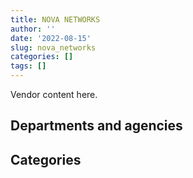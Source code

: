 ```yaml
---
title: NOVA NETWORKS
author: ''
date: '2022-08-15'
slug: nova_networks
categories: []
tags: []
---
```


<script src="/rmarkdown-libs/htmlwidgets/htmlwidgets.js"></script>
<link href="/rmarkdown-libs/datatables-css/datatables-crosstalk.css" rel="stylesheet" />
<script src="/rmarkdown-libs/datatables-binding/datatables.js"></script>
<script src="/rmarkdown-libs/jquery/jquery-3.6.0.min.js"></script>
<link href="/rmarkdown-libs/dt-core-bootstrap/css/dataTables.bootstrap.min.css" rel="stylesheet" />
<link href="/rmarkdown-libs/dt-core-bootstrap/css/dataTables.bootstrap.extra.css" rel="stylesheet" />
<script src="/rmarkdown-libs/dt-core-bootstrap/js/jquery.dataTables.min.js"></script>
<script src="/rmarkdown-libs/dt-core-bootstrap/js/dataTables.bootstrap.min.js"></script>
<link href="/rmarkdown-libs/crosstalk/css/crosstalk.min.css" rel="stylesheet" />
<script src="/rmarkdown-libs/crosstalk/js/crosstalk.min.js"></script>
<script src="/rmarkdown-libs/htmlwidgets/htmlwidgets.js"></script>
<link href="/rmarkdown-libs/datatables-css/datatables-crosstalk.css" rel="stylesheet" />
<script src="/rmarkdown-libs/datatables-binding/datatables.js"></script>
<script src="/rmarkdown-libs/jquery/jquery-3.6.0.min.js"></script>
<link href="/rmarkdown-libs/dt-core-bootstrap/css/dataTables.bootstrap.min.css" rel="stylesheet" />
<link href="/rmarkdown-libs/dt-core-bootstrap/css/dataTables.bootstrap.extra.css" rel="stylesheet" />
<script src="/rmarkdown-libs/dt-core-bootstrap/js/jquery.dataTables.min.js"></script>
<script src="/rmarkdown-libs/dt-core-bootstrap/js/dataTables.bootstrap.min.js"></script>
<link href="/rmarkdown-libs/crosstalk/css/crosstalk.min.css" rel="stylesheet" />
<script src="/rmarkdown-libs/crosstalk/js/crosstalk.min.js"></script>

Vendor content here.

## Departments and agencies

<div id="htmlwidget-1" style="width:100%;height:auto;" class="datatables html-widget"></div>
<script type="application/json" data-for="htmlwidget-1">{"x":{"style":"bootstrap","filter":"none","vertical":false,"data":[["<a href=\"/departments/aafc-aac/\">Agriculture and Agri-Food Canada<\/a>","<a href=\"/departments/aandc-aadnc/\">Crown-Indigenous Relations and Northern Affairs Canada<\/a>","<a href=\"/departments/ccohs-cchst/\">Canadian Centre for Occupational Health and Safety<\/a>","<a href=\"/departments/cra-arc/\">Canada Revenue Agency<\/a>","<a href=\"/departments/crtc/\">Canadian Radio-television and Telecommunications Commission<\/a>","<a href=\"/departments/csps-efpc/\">Canada School of Public Service<\/a>","<a href=\"/departments/dfatd-maecd/\">Global Affairs Canada<\/a>","<a href=\"/departments/dfo-mpo/\">Fisheries and Oceans Canada<\/a>","<a href=\"/departments/dnd-mdn/\">National Defence<\/a>","<a href=\"/departments/ec/\">Environment and Climate Change Canada<\/a>","<a href=\"/departments/elections/\">Elections Canada<\/a>","<a href=\"/departments/esdc-edsc/\">Employment and Social Development Canada<\/a>","<a href=\"/departments/fcac-acfc/\">Financial Consumer Agency of Canada<\/a>","<a href=\"/departments/fin/\">Department of Finance Canada<\/a>","<a href=\"/departments/hc-sc/\">Health Canada<\/a>","<a href=\"/departments/ic/\">Innovation, Science and Economic Development Canada<\/a>","<a href=\"/departments/isc-sac/\">Indigenous Services Canada<\/a>","<a href=\"/departments/jus/\">Department of Justice Canada<\/a>","<a href=\"/departments/lac-bac/\">Library and Archives Canada<\/a>","<a href=\"/departments/nrc-cnrc/\">National Research Council Canada<\/a>","<a href=\"/departments/nrcan-rncan/\">Natural Resources Canada<\/a>","<a href=\"/departments/osgg-bsgg/\">Office of the Secretary to the Governor General<\/a>","<a href=\"/departments/pch/\">Canadian Heritage<\/a>","<a href=\"/departments/pco-bcp/\">Privy Council Office<\/a>","<a href=\"/departments/phac-aspc/\">Public Health Agency of Canada<\/a>","<a href=\"/departments/ps-sp/\">Public Safety Canada<\/a>","<a href=\"/departments/pwgsc-tpsgc/\">Public Services and Procurement Canada<\/a>","<a href=\"/departments/rcmp-grc/\">Royal Canadian Mounted Police<\/a>","<a href=\"/departments/ssc-spc/\">Shared Services Canada<\/a>","<a href=\"/departments/statcan/\">Statistics Canada<\/a>","<a href=\"/departments/tbs-sct/\">Treasury Board of Canada Secretariat<\/a>","<a href=\"/departments/tc/\">Transport Canada<\/a>","<a href=\"/departments/tsb-bst/\">Transportation Safety Board of Canada<\/a>","<a href=\"/departments/vac-acc/\">Veterans Affairs Canada<\/a>"],[null,"$  22,509.26",null,"$ 238,635.82","$  18,330.46",null,"$  43,474.26",null,"$ 394,922.78",null,"$  16,533.78","$  10,501.37",null,null,"$  33,275.85","$ 134,831.78",null,"$  15,705.64",null,null,"$ 111,402.44",null,null,null,null,null,"$  13,132.05","$ 144,455.33","$  30,437.75",null,"$  48,360.63","$  68,606.64","$  19,881.34",null],["$  11,393.39","$  19,476.90",null,"$  47,279.56",null,"$  69,904.89","$ 203,530.52","$  10,636.06","$ 561,898.74","$  73,616.70",null,"$  10,506.57",null,null,null,"$  33,909.78",null,null,null,"$  37,421.39","$  98,687.51","$  17,011.02",null,"$   1,894.40",null,"$  70,876.43",null,"$  57,528.95","$   8,386.79","$  19,802.69","$  16,907.04","$   1,043.01","$  20,281.53",null],["$  49,749.45",null,null,"$  10,789.24",null,"$  32,783.52","$  31,038.28","$  10,509.85","$ 237,840.66","$  30,295.27",null,"$  26,798.23","$  12,910.25","$  18,550.22","$  11,644.65",null,null,null,null,"$  36,711.87","$  90,390.94",null,"$  77,820.88","$ 233,444.05",null,"$  21,006.80","$  38,426.28","$  43,530.58","$  36,622.69",null,"$  62,290.08","$  11,929.39",null,null],["$  41,635.06",null,"$  24,267.88","$  14,885.91",null,null,"$  81,191.07","$  24,509.47","$ 500,225.45",null,null,null,null,null,null,null,"$  10,040.10",null,"$  31,595.13","$  99,689.64",null,null,null,"$  16,921.40","$  38,665.98",null,"$  38,157.60","$ 180,335.39","$  29,930.55",null,"$  12,546.57",null,null,"$  19,558.05"]],"container":"<table class=\"table table-striped table-hover row-border order-column display\">\n  <thead>\n    <tr>\n      <th>Department<\/th>\n      <th>2017-2018<\/th>\n      <th>2018-2019<\/th>\n      <th>2019-2020<\/th>\n      <th>2020-2021<\/th>\n    <\/tr>\n  <\/thead>\n<\/table>","options":{"order":[[4,"desc"]],"pageLength":10,"autoWidth":true,"columnDefs":[],"orderClasses":false}},"evals":[],"jsHooks":[]}</script>

## Categories

<div id="htmlwidget-2" style="width:100%;height:auto;" class="datatables html-widget"></div>
<script type="application/json" data-for="htmlwidget-2">{"x":{"style":"bootstrap","filter":"none","vertical":false,"data":[["<a href=\"/categories/10_office_management/\">Office management<\/a>","<a href=\"/categories/11_defence/\">Defence<\/a>","<a href=\"/categories/2_professional_services/\">Professional services<\/a>","<a href=\"/categories/3_information_technology/\">Information technology<\/a>","<a href=\"/categories/6_industrial_products_and_services/\">Industrial products and services<\/a>"],["$  99,721.13","$ 363,344.49","$  15,705.64","$ 841,515.58","$  44,710.34"],["$ 290,138.20","$ 486,341.71",null,"$ 580,556.81","$  34,957.15"],["$ 140,267.81","$ 223,653.18",null,"$ 723,902.28","$  37,259.91"],["$ 133,485.20","$ 477,054.24",null,"$ 508,675.61","$  44,940.20"]],"container":"<table class=\"table table-striped table-hover row-border order-column display\">\n  <thead>\n    <tr>\n      <th>Category<\/th>\n      <th>2017-2018<\/th>\n      <th>2018-2019<\/th>\n      <th>2019-2020<\/th>\n      <th>2020-2021<\/th>\n    <\/tr>\n  <\/thead>\n<\/table>","options":{"order":[[4,"desc"]],"pageLength":20,"autoWidth":true,"columnDefs":[],"orderClasses":false,"lengthMenu":[10,20,25,50,100]}},"evals":[],"jsHooks":[]}</script>
